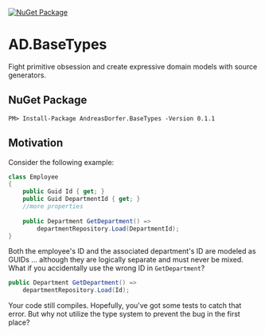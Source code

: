[![NuGet Package](https://img.shields.io/nuget/v/AndreasDorfer.BaseTypes.svg)](https://www.nuget.org/packages/AndreasDorfer.BaseTypes/)
# AD.BaseTypes
Fight primitive obsession and create expressive domain models with source generators.
## NuGet Package
    PM> Install-Package AndreasDorfer.BaseTypes -Version 0.1.1
## Motivation
Consider the following example:
```csharp
class Employee
{
    public Guid Id { get; }
    public Guid DepartmentId { get; }
    //more properties
    
    public Department GetDepartment() =>
        departmentRepository.Load(DepartmentId);
}
```
Both the employee's ID and the associated department's ID are modeled as GUIDs ... although they are logically separate and must never be mixed. What if you accidentally use the wrong ID in `GetDepartment`?
```csharp
public Department GetDepartment() =>
    departmentRepository.Load(Id);
```
Your code still compiles. Hopefully, you've got some tests to catch that error. But why not utilize the type system to prevent the bug in the first place?
